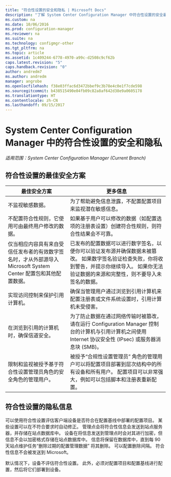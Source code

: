 ```yaml
---
title: "符合性设置的安全和隐私 | Microsoft Docs"
description: "了解 System Center Configuration Manager 中符合性设置的安全最佳方案。"
ms.custom: na
ms.date: 10/06/2016
ms.prod: configuration-manager
ms.reviewer: na
ms.suite: na
ms.technology: configmgr-other
ms.tgt_pltfrm: na
ms.topic: article
ms.assetid: 1c409244-6778-4970-a99c-d2508c9cf62b
caps.latest.revision: "5"
caps.handback.revision: "0"
author: andredm7
ms.author: andredm
manager: angrobe
ms.openlocfilehash: f38e03ffac6d3472bbef9c3b78e4c0e1f7cde598
ms.sourcegitcommit: b438515490e04fb09c82a8af642d38e9a0605178
ms.translationtype: HT
ms.contentlocale: zh-CN
ms.lasthandoff: 09/15/2017
---
```

# <a name="security-and-privacy-for-compliance-settings-in-system-center-configuration-manager"></a>System Center Configuration Manager 中的符合性设置的安全和隐私

*适用范围：System Center Configuration Manager (Current Branch)*


## <a name="security-best-practices-for-compliance-settings"></a>符合性设置的最佳安全方案  

|最佳安全方案|更多信息|  
|----------------------------|----------------------|  
|不监视敏感数据。|为了帮助避免信息泄露，不配置配置项目来监视潜在敏感信息。|  
|不配置符合性规则，它使用可由最终用户修改的数据。|如果基于用户可以修改的数据（如配置选项的注册表设置）创建符合性规则，则符合性结果会不可靠。|  
|仅当相应内容具有来自受信任发布者的有效数字签名时，才从外部源导入 Microsoft System Center 配置包和其他配置数据。|已发布的配置数据可以进行数字签名，以便你可以验证发布源并确保数据未被篡改。 如果数字签名验证检查失败，你将收到警告，并提示你继续导入。 如果你无法验证数据的来源和完整性，则不要导入未签名的数据。|  
|实现访问控制来保护引用计算机。|确保当管理用户通过浏览到引用计算机来配置注册表或文件系统设置时，引用计算机未受侵害。|  
|在浏览到引用的计算机时，确保信道安全。|为了防止数据在通过网络传输时被篡改，请在运行 Configuration Manager 控制台的计算机与引用计算机之间使用 Internet 协议安全性 (IPsec) 或服务器消息块 (SMB)。|  
|限制和监视被授予基于符合性设置管理员角色的安全角色的管理用户。|被授予“合规性设置管理员”  角色的管理用户可以将配置项目部署到层次结构中的所有设备和所有用户。 配置项目可以非常强大，例如可以包括脚本和注册表重新配置。|  

## <a name="privacy-information-for-compliance-settings"></a>符合性设置的隐私信息  
 可以使用符合性设置评估客户端设备是否符合在配置基线中部署的配置项目。 某些设置可以在不符合要求时自动修正。 管理点会将符合性信息会发送到站点服务器，并存储在站点数据库中。 设备在将信息发送到管理点时会对其进行加密，但信息不会以加密格式存储在站点数据库中。 信息将保留在数据库中，直到每 90 天站点维护任务“删除过期的配置管理数据”  将其删除。 可以配置删除间隔。 符合性信息不会被发送到 Microsoft。  

 默认情况下，设备不评估符合性设置。 此外，必须对配置项目和配置基线进行配置，然后将它们部署到设备。  
